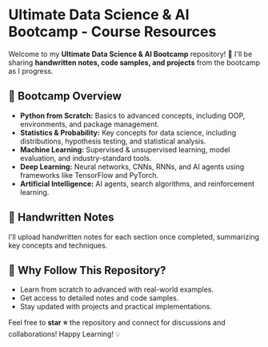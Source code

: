 # **Ultimate Data Science & AI Bootcamp - Course Resources**
Welcome to my **Ultimate Data Science & AI Bootcamp** repository! 🚀
I'll be sharing **handwritten notes, code samples, and projects** from the bootcamp as I progress.

## 🎯 **Bootcamp Overview**
- **Python from Scratch:** Basics to advanced concepts, including OOP, environments, and package management.
- **Statistics & Probability:** Key concepts for data science, including distributions, hypothesis testing, and statistical analysis.
- **Machine Learning:** Supervised & unsupervised learning, model evaluation, and industry-standard tools.
- **Deep Learning:** Neural networks, CNNs, RNNs, and AI agents using frameworks like TensorFlow and PyTorch.
- **Artificial Intelligence:** AI agents, search algorithms, and reinforcement learning.

## 📝 **Handwritten Notes**
I'll upload handwritten notes for each section once completed, summarizing key concepts and techniques.

## 🌟 **Why Follow This Repository?**
- Learn from scratch to advanced with real-world examples.
- Get access to detailed notes and code samples.
- Stay updated with projects and practical implementations.

Feel free to **star ⭐** the repository and connect for discussions and collaborations!
Happy Learning! 💡
